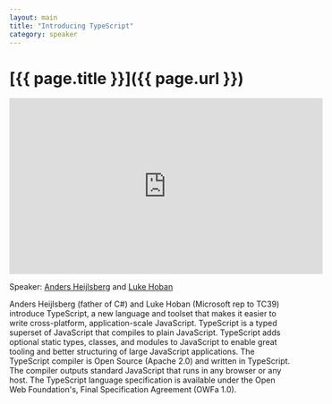 ```yaml
---
layout: main
title: "Introducing TypeScript"
category: speaker
---
```


# [{{ page.title }}]({{ page.url }})

<iframe width="560" height="315" src="http://www.youtube.com/embed/3UTIcQYQ8Rw" frameborder="0" allowfullscreen="true">
</iframe>

Speaker: <a href="http://en.wikipedia.org/wiki/Anders_Hejlsberg">Anders Heijlsberg</a>
and <a href="http://blogs.msdn.com/b/lukeh/">Luke Hoban</a>

Anders Heijlsberg (father of C#) and Luke Hoban (Microsoft rep to TC39) introduce TypeScript, a new language and toolset that makes it easier to write cross-platform, application-scale JavaScript. TypeScript is a typed superset of JavaScript that compiles to plain JavaScript. TypeScript adds optional static types, classes, and modules to JavaScript to enable great tooling and better structuring of large JavaScript applications. The TypeScript compiler is Open Source (Apache 2.0) and written in TypeScript. The compiler outputs standard JavaScript that runs in any browser or any host. The TypeScript language specification is available under the Open Web Foundation's, Final Specification Agreement (OWFa 1.0).
